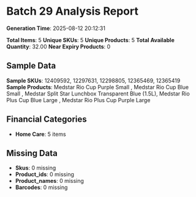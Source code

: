 # Batch 29 Analysis Report

**Generation Time**: 2025-08-12 20:12:31

**Total Items**: 5
**Unique SKUs**: 5
**Unique Products**: 5
**Total Available Quantity**: 32.00
**Near Expiry Products**: 0

## Sample Data
**Sample SKUs**: 12409592, 12297631, 12298805, 12365469, 12365419
**Sample Products**: Medstar Rio Cup Purple Small , Medstar Rio Cup Blue Small , Medstar Split Star Lunchbox Transparent Blue (1.5L), Medstar Rio Plus Cup Blue Large , Medstar Rio Plus Cup Purple Large 

## Financial Categories
- **Home Care**: 5 items

## Missing Data
- **Skus**: 0 missing
- **Product_ids**: 0 missing
- **Product_names**: 0 missing
- **Barcodes**: 0 missing
